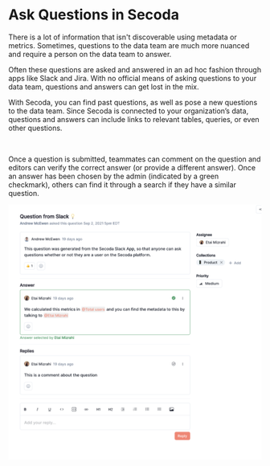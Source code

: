 # Ask Questions in Secoda

There is a lot of information that isn't discoverable using metadata or metrics. Sometimes, questions to the data team are much more nuanced and require a person on the data team to answer.

Often these questions are asked and answered in an ad hoc fashion through apps like Slack and Jira. With no official means of asking questions to your data team, questions and answers can get lost in the mix.&#x20;

With Secoda, you can find past questions, as well as pose a new questions to the data team. Since Secoda is connected to your organization’s data, questions and answers can include links to relevant tables, queries, or even other questions.

<figure><img src="../.gitbook/assets/Kapture 2023-05-15 at 16.19.21.gif" alt=""><figcaption></figcaption></figure>

Once a question is submitted, teammates can comment on the question and editors can verify the correct answer (or provide a different answer). Once an answer has been chosen by the admin (indicated by a green checkmark), others can find it through a search if they have a similar question.

![](../.gitbook/assets/question.png)

